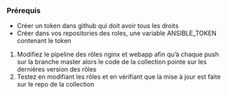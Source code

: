 ### Prérequis 
-   Créer un token dans github qui doit avoir tous les droits
- Créer dans vos repositories des roles, une variable ANSIBLE_TOKEN contenant le token

1. Modifiez le pipeline des rôles nginx et webapp afin qu’à chaque push sur la branche master alors le code de la collection pointe sur les dernières version des rôles
2. Testez en modifiant les rôles et en vérifiant que la mise à jour est faite sur le repo de la collection
